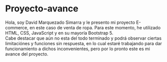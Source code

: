 # Proyecto-avance
Hola, soy David Marquezado Simarra y le presento mi proyecto E-commerce, en este caso de venta de ropa.
Para este momento, he utilizado HTML, CSS, JavaScript y en su mayoría Bootstrap 5.
<br>
Cabe destacar que aún no esta del todo terminado y podrá observar ciertas limitaciónes y funciones sin respuesta, en lo cual estaré trabajando para dar funcionamiento a dichos inconvenientes, pero por lo pronto este es mi avance del proyecto.

